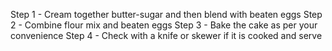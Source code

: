Step 1 - Cream together butter-sugar and then blend with beaten eggs
Step 2 - Combine flour mix and beaten eggs
Step 3 - Bake the cake as per your convenience
Step 4 - Check with a knife or skewer if it is cooked and serve